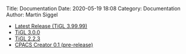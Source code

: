 Title: Documentation
Date: 2020-05-19 18:08
Category: Documentation
Author: Martin Siggel

 - [Latest Release (TiGL 3.99.99)](../doc/latest/index.html)
 - [TiGL 3.0.0](../doc/3.0.0/index.html)
 - [TiGL 2.2.3](../doc/2.2.3/index.html)
 - [CPACS Creator 0.1 (pre-release)](../doc/cpacscreator-0.1/index.html)
